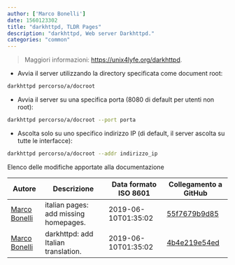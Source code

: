 ```yaml
---
author: ['Marco Bonelli']
date: 1560123302
title: "darkhttpd, TLDR Pages"
description: "darkhttpd, Web server Darkhttpd."
categories: "common"
---
```

> Maggiori informazioni: <https://unix4lyfe.org/darkhttpd>.

- Avvia il server utilizzando la directory specificata come document root:

```bash
darkhttpd percorso/a/docroot
```

- Avvia il server su una specifica porta (8080 di default per utenti non root):

```bash
darkhttpd percorso/a/docroot --port porta
```

- Ascolta solo su uno specifico indirizzo IP (di default, il server ascolta su tutte le interfacce):

```bash
darkhttpd percorso/a/docroot --addr indirizzo_ip
```
Elenco delle modifiche apportate alla documentazione


Autore | Descrizione | Data formato ISO 8601 | Collegamento a GitHub
------|-----|-----|-----
[Marco Bonelli](mailto:marco@mebeim.net) | italian pages: add missing homepages. | 2019-06-10T01:35:02 | [55f7679b9d85](https://github.com/tldr-pages/tldr/commit/55f7679b9d85480f6c81738bd32c7901a1db36fe)
[Marco Bonelli](mailto:mb5.marcob@gmail.com) | darkhttpd: add Italian translation. | 2019-06-10T01:35:02 | [4b4e219e54ed](https://github.com/tldr-pages/tldr/commit/4b4e219e54eda9ac007f43d39c4f892a7877987f)

